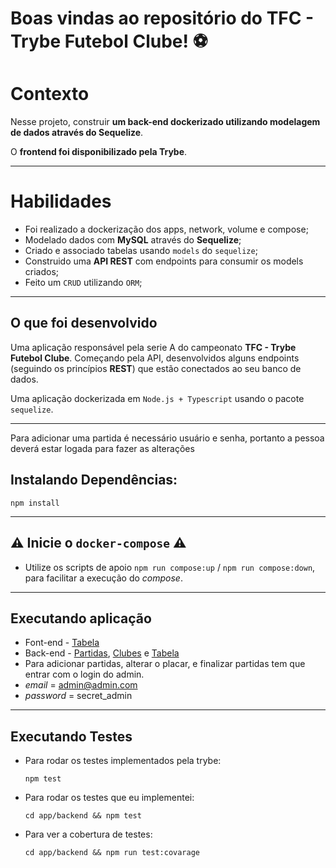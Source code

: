 # Boas vindas ao repositório do TFC - Trybe Futebol Clube! ⚽️
# Contexto

Nesse projeto, construir **um back-end dockerizado utilizando modelagem de dados através do Sequelize**.

O **frontend foi disponibilizado pela Trybe**.

---

# Habilidades

 - Foi realizado a dockerização dos apps, network, volume e compose;
 - Modelado dados com **MySQL** através do **Sequelize**;
 - Criado e associado tabelas usando `models` do `sequelize`;
 - Construido uma **API REST** com endpoints para consumir os models criados;
 - Feito um `CRUD` utilizando `ORM`;

---
## O que foi desenvolvido

Uma aplicação responsável pela serie A do campeonato __TFC - Trybe Futebol Clube__. Começando pela API, desenvolvidos alguns endpoints (seguindo os princípios **REST**) que estão conectados ao seu banco de dados.


Uma aplicação dockerizada em `Node.js + Typescript` usando o pacote `sequelize`.

---
Para adicionar uma partida é necessário usuário e senha, portanto a pessoa deverá estar logada para fazer as alterações

## Instalando Dependências:

  ```
  npm install
  ```
---

## ⚠️ **Inicie o `docker-compose`** ⚠️

- Utilize os scripts de apoio `npm run compose:up` / `npm run compose:down`, para facilitar a execução do *compose*.

---
## Executando aplicação

- Font-end - [Tabela](http://localhost:3000/)
- Back-end - [Partidas](http://localhost:3001/matchs), [Clubes](http://localhost:3001/clubs) e [Tabela](http://localhost:3001/leaderboard)
- Para adicionar partidas, alterar o placar, e finalizar partidas tem que entrar com o login do admin.
- *email* = admin@admin.com 
- *password* = secret_admin

---
## Executando Testes

* Para rodar os testes implementados pela trybe:

  `npm test`

* Para rodar os testes que eu implementei:

  `cd app/backend && npm test`

* Para ver a cobertura de testes:

  `cd app/backend && npm run test:covarage`